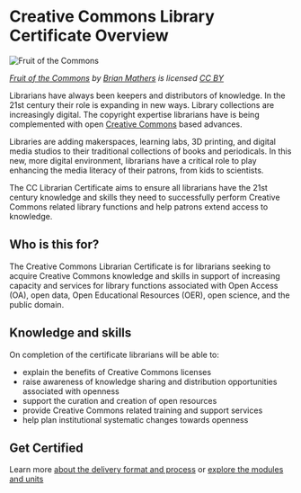 # Creative Commons Library Certificate Overview

![Fruit of the Commons](https://github.com/creativecommons/cc-cert-lib/blob/master/images/fruit-of-the-commons.png)

*[Fruit of the Commons](http://bryanmmathers.com/fruit-of-the-commons/) by [Brian Mathers](http://bryanmmathers.com/) is licensed [CC BY](http://creativecommons.org/licenses/by/4.0/)*

Librarians have always been keepers and distributors of knowledge. In the 21st century their role is expanding in new ways. Library collections are increasingly digital. The copyright expertise librarians have is being complemented with open [Creative Commons](http://creativecommons.org) based advances. 

Libraries are adding makerspaces, learning labs, 3D printing, and digital media studios to their traditional collections of books and periodicals. In this new, more digital environment, librarians have a critical role to play enhancing the media literacy of their patrons, from kids to scientists. 

The CC Librarian Certificate aims to ensure all librarians have the 21st century knowledge and skills they need to successfully perform Creative Commons related library functions and help patrons extend access to knowledge.  

## Who is this for?

The Creative Commons Librarian Certificate is for librarians seeking to acquire Creative Commons knowledge and skills in support of increasing capacity and services for library functions associated with Open Access (OA), open data, Open Educational Resources (OER), open science, and the public domain.

## Knowledge and skills

On completion of the certificate librarians will be able to:

* explain the benefits of Creative Commons licenses
* raise awareness of knowledge sharing and distribution opportunities associated with openness
* support the curation and creation of open resources
* provide Creative Commons related training and support services
* help plan institutional systematic changes towards openness


## Get Certified

Learn more [about the delivery format and process](../details/index.md) or [explore the modules and units](../contents/index.md)





